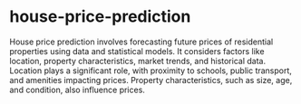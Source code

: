 # house-price-prediction
House price prediction involves forecasting future prices of residential properties using data and statistical models. It considers factors like location, property characteristics, market trends, and historical data. Location plays a significant role, with proximity to schools, public transport, and amenities impacting prices. Property characteristics, such as size, age, and condition, also influence prices.
